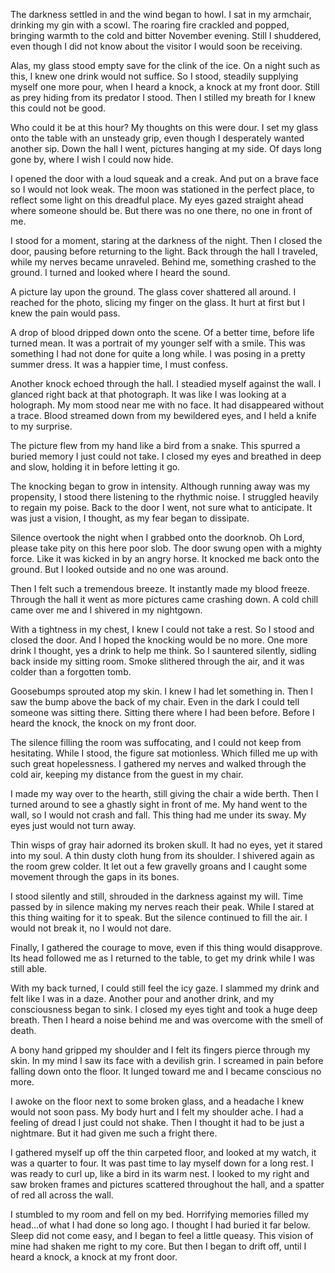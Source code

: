 The darkness settled in and the wind began to howl. I sat in my armchair, drinking my gin with a scowl. The roaring fire crackled and popped, bringing warmth to the cold and bitter November evening. Still I shuddered, even though I did not know about the visitor I would soon be receiving.

Alas, my glass stood empty save for the clink of the ice. On a night such as this, I knew one drink would not suffice. So I stood, steadily supplying myself one more pour, when I heard a knock, a knock at my front door. Still as prey hiding from its predator I stood. Then I stilled my breath for I knew this could not be good.

Who could it be at this hour? My thoughts on this were dour. I set my glass onto the table with an unsteady grip, even though I desperately wanted another sip. Down the hall I went, pictures hanging at my side. Of days long gone by, where I wish I could now hide. 

I opened the door with a loud squeak and a creak. And put on a brave face so I would not look weak. The moon was stationed in the perfect place, to reflect some light on this dreadful place. My eyes gazed straight ahead where someone should be. But there was no one there, no one in front of me.

I stood for a moment, staring at the darkness of the night. Then I closed the door, pausing before returning to the light. Back through the hall I traveled, while my nerves became unraveled. Behind me, something crashed to the ground. I turned and looked where I heard the sound.

A picture lay upon the ground. The glass cover shattered all around. I reached for the photo, slicing my finger on the glass. It hurt at first but I knew the pain would pass.

A drop of blood dripped down onto the scene. Of a better time, before life turned mean. It was a portrait of my younger self with a smile. This was something I had not done for quite a long while. I was posing in a pretty summer dress. It was a happier time, I must confess. 

Another knock echoed through the hall. I steadied myself against the wall. I glanced right back at that photograph. It was like I was looking at a holograph. My mom stood near me with no face. It had disappeared without a trace. Blood streamed down from my bewildered eyes, and I held a knife to my surprise.

The picture flew from my hand like a bird from a snake. This spurred a buried memory I just could not take.  I closed my eyes and breathed in deep and slow, holding it in before letting it go. 

The knocking began to grow in intensity. Although running away was my propensity, I stood there listening to the rhythmic noise. I struggled heavily to regain my poise. Back to the door I went, not sure what to anticipate. It was just a vision, I thought, as my fear began to dissipate. 

Silence overtook the night when I grabbed onto the doorknob. Oh Lord, please take pity on this here poor slob. The door swung open with a mighty force. Like it was kicked in by an angry horse. It knocked me back onto the ground. But I looked outside and no one was around.

Then I felt such a tremendous breeze. It instantly made my blood freeze. Through the hall it went as more pictures came crashing down. A cold chill came over me and I shivered in my nightgown.

With a tightness in my chest, I knew I could not take a rest. So I stood and closed the door. And I hoped the knocking would be no more. One more drink I thought, yes a drink to help me think. So I sauntered silently, sidling back inside my sitting room. Smoke slithered through the air, and it was colder than a forgotten tomb.

Goosebumps sprouted atop my skin. I knew I had let something in. Then I saw the bump above the back of my chair. Even in the dark I could tell someone was sitting there. Sitting there where I had been before. Before I heard the knock, the knock on my front door.

The silence filling the room was suffocating, and I could not keep from hesitating. While I stood, the figure sat motionless. Which filled me up with such great hopelessness. I gathered my nerves and walked through the cold air, keeping my distance from the guest in my chair.

I made my way over to the hearth, still giving the chair a wide berth. Then I turned around to see a ghastly sight in front of me. My hand went to the wall, so I would not crash and fall. This thing had me under its sway. My eyes just would not turn away. 

Thin wisps of gray hair adorned its broken skull. It had no eyes, yet it stared into my soul. A thin dusty cloth hung from its shoulder. I shivered again as the room grew colder. It let out a few gravelly groans and I caught some movement through the gaps in its bones.

I stood silently and still, shrouded in the darkness against my will. Time passed by in silence making my nerves reach their peak. While I stared at this thing waiting for it to speak. But the silence continued to fill the air. I would not break it, no I would not dare.

Finally, I gathered the courage to move, even if this thing would disapprove. Its head followed me as I returned to the table, to get my drink while I was still able. 

With my back turned, I could still feel the icy gaze. I slammed my drink and felt like I was in a daze. Another pour and another drink, and my consciousness began to sink. I closed my eyes tight and took a huge deep breath. Then I heard a noise behind me and was overcome with the smell of death.

A bony hand gripped my shoulder and I felt its fingers pierce through my skin. In my mind I saw its face with a devilish grin. I screamed in pain before falling down onto the floor. It lunged toward me and I became conscious no more.

I awoke on the floor next to some broken glass, and a headache I knew would not soon pass. My body hurt and I felt my shoulder ache. I had a feeling of dread I just could not shake. Then I thought it had to be just a nightmare. But it had given me such a fright there.

I gathered myself up off the thin carpeted floor, and looked at my watch, it was a quarter to four. It was past time to lay myself down for a long rest. I was ready to curl up, like a bird in its warm nest. I looked to my right and saw broken frames and pictures scattered throughout the hall, and a spatter of red all across the wall.

I stumbled to my room and fell on my bed. Horrifying memories filled my head…of what I had done so long ago. I thought I had buried it far below. Sleep did not come easy, and I began to feel a little queasy. This vision of mine had shaken me right to my core. But then I began to drift off, until I heard a knock, a knock at my front door.